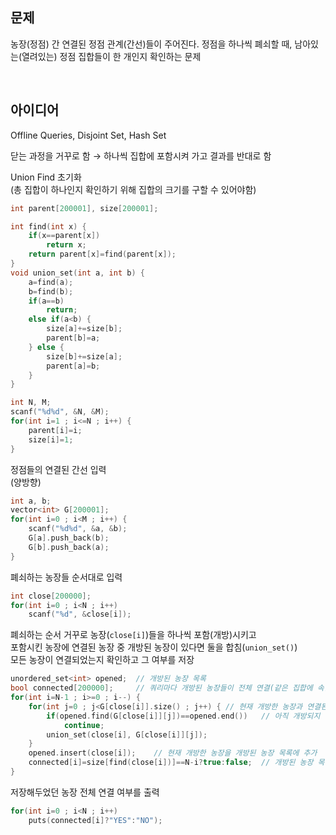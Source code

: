 ## 문제
농장(정점) 간 연결된 정점 관계(간선)들이 주어진다. 정점을 하나씩 폐쇠할 때, 남아있는(열려있는) 정점 집합들이 한 개인지 확인하는 문제

<br/>

## 아이디어
Offline Queries, Disjoint Set, Hash Set

닫는 과정을 거꾸로 함 → 하나씩 집합에 포함시켜 가고 결과를 반대로 함

Union Find 초기화  
(총 집합이 하나인지 확인하기 위해 집합의 크기를 구할 수 있어야함)
```cpp
int parent[200001], size[200001];

int find(int x) {
	if(x==parent[x])
		return x;
	return parent[x]=find(parent[x]);
}
void union_set(int a, int b) {
	a=find(a);
	b=find(b);
	if(a==b)
		return;
	else if(a<b) {
		size[a]+=size[b];
		parent[b]=a;
	} else {
		size[b]+=size[a];
		parent[a]=b;
	}
}

int N, M;
scanf("%d%d", &N, &M);
for(int i=1 ; i<=N ; i++) {
	parent[i]=i;
	size[i]=1;
}
```
정점들의 연결된 간선 입력  
(양방향)
```cpp
int a, b;
vector<int> G[200001];
for(int i=0 ; i<M ; i++) {
	scanf("%d%d", &a, &b);
	G[a].push_back(b);
	G[b].push_back(a);
}
```
폐쇠하는 농장들 순서대로 입력
```cpp
int close[200000];
for(int i=0 ; i<N ; i++)
	scanf("%d", &close[i]);
```
폐쇠하는 순서 거꾸로 농장(`close[i]`)들을 하나씩 포함(개방)시키고  
포함시킨 농장에 연결된 농장 중 개방된 농장이 있다면 둘을 합침(`union_set()`)  
모든 농장이 연결되었는지 확인하고 그 여부를 저장
```cpp
unordered_set<int> opened;	// 개방된 농장 목록
bool connected[200000];		// 쿼리마다 개방된 농장들이 전체 연결(같은 집합에 속함)되있는지 여부
for(int i=N-1 ; i>=0 ; i--) {
	for(int j=0 ; j<G[close[i]].size() ; j++) {	// 현재 개방한 농장과 연결된 농장들을 찾음
		if(opened.find(G[close[i]][j])==opened.end())	// 아직 개방되지 않은 농장이라면 무시
			continue;
		union_set(close[i], G[close[i]][j]);
	}
	opened.insert(close[i]);	// 현재 개방한 농장을 개방된 농장 목록에 추가
	connected[i]=size[find(close[i])]==N-i?true:false;	// 개방된 농장 목록 크기와 반복 횟수가 같다면 모든 농장이 연결됨
}
```
저장해두었던 농장 전체 연결 여부를 출력
```cpp
for(int i=0 ; i<N ; i++)
	puts(connected[i]?"YES":"NO");
```